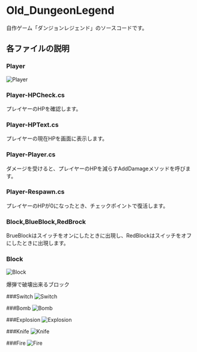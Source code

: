# Old_DungeonLegend

自作ゲーム「ダンジョンレジェンド」のソースコードです。

## 各ファイルの説明

### Player
![Player](https://github.com/Gu-ra/Old_DungeonLegend/assets/60833795/4d329fbc-617f-4abc-9d2c-f85e70166d2a)

### Player-HPCheck.cs
プレイヤーのHPを確認します。

### Player-HPText.cs
プレイヤーの現在HPを画面に表示します。

### Player-Player.cs
ダメージを受けると、プレイヤーのHPを減らすAddDamageメソッドを呼びます。

### Player-Respawn.cs
プレイヤーのHPが0になったとき、チェックポイントで復活します。

### Block,BlueBlock,RedBrock
BrueBlockはスイッチをオンにしたときに出現し、RedBlockはスイッチをオフにしたときに出現します。
### Block
![Block](https://github.com/Gu-ra/Old_DungeonLegend/assets/60833795/c31e38d9-3edc-4e00-aff8-2fa90e1acb02)


爆弾で破壊出来るブロック

###Switch
![Switch](https://github.com/Gu-ra/Old_DungeonLegend/assets/60833795/8e0e24b1-a8c1-4d02-8f54-e3a62d200bd5)

###Bomb
![Bomb](https://github.com/Gu-ra/Old_DungeonLegend/assets/60833795/86b04730-bd8e-45b4-92db-788de7202643)

###Explosion
![Explosion](https://github.com/Gu-ra/Old_DungeonLegend/assets/60833795/73b0f517-2ffc-4b4e-9586-2cc820329558)

###Knife
![Knife](https://github.com/Gu-ra/Old_DungeonLegend/assets/60833795/8c398752-89a6-4935-85e1-3402ca9faa00)

###Fire
![Fire](https://github.com/Gu-ra/Old_DungeonLegend/assets/60833795/975f8799-65a3-40f2-a2c6-568b70265b38)




